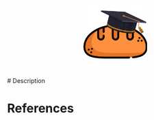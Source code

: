 <p align="center">
<img alt="academy" widith="150" height="150" src="https://github.com/CesarGBkR/HackingBasics/blob/main/Concepts/attachments/Dise%C3%B1o_sin_t%C3%ADtulo-removebg-preview.png?raw=true">
</p>
# Description

# 
# References

